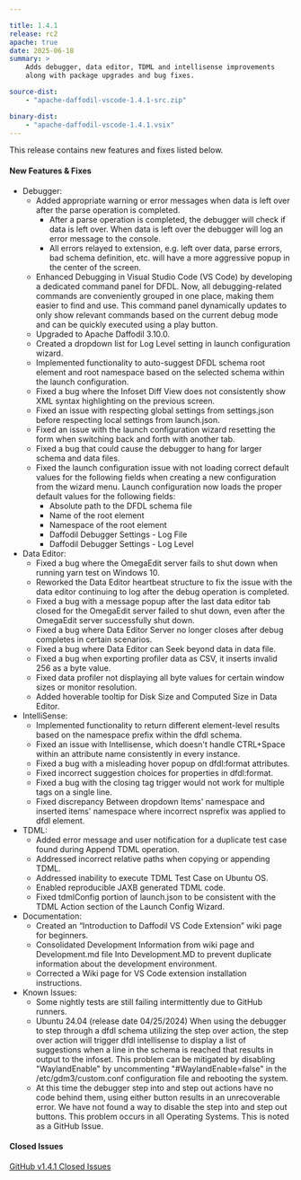 ```yaml
---

title: 1.4.1
release: rc2
apache: true
date: 2025-06-18
summary: >
    Adds debugger, data editor, TDML and intellisense improvements
    along with package upgrades and bug fixes.

source-dist:
    - "apache-daffodil-vscode-1.4.1-src.zip"

binary-dist:
    - "apache-daffodil-vscode-1.4.1.vsix"
---
```


This release contains new features and fixes listed below.

#### New Features & Fixes

* Debugger:
    * Added appropriate warning or error messages when data is left over after the parse operation is completed.
      * After a parse operation is completed, the debugger will check if data is left over. When data is left over the debugger will log an error message to the console.
      * All errors relayed to extension, e.g. left over data, parse errors, bad schema definition, etc. will have a more aggressive popup in the center of the screen.
    * Enhanced Debugging in Visual Studio Code (VS Code) by developing a dedicated command panel for DFDL. Now, all debugging-related commands are conveniently grouped in one place, making them easier to find and use. This command panel dynamically updates to only show relevant commands based on the current debug mode and can be quickly executed using a play button.
    * Upgraded to Apache Daffodil 3.10.0. 
    * Created a dropdown list for Log Level setting in launch configuration wizard.
    * Implemented functionality to auto-suggest DFDL schema root element and root namespace based on the selected schema within the launch configuration.
    * Fixed a bug where the Infoset Diff View does not consistently show XML syntax highlighting on the previous screen.
    * Fixed an issue with respecting global settings from settings.json before respecting local settings from launch.json.
    * Fixed an issue with the launch configuration wizard resetting the form when switching back and forth with another tab.
    * Fixed a bug that could cause the debugger to hang for larger schema and data files. 
    * Fixed the launch configuration issue with not loading correct default values for the following fields when creating a new configuration from the wizard menu. Launch configuration now loads the proper default values for the following fields:
      * Absolute path to the DFDL schema file
      * Name of the root element
      * Namespace of the root element 
      * Daffodil Debugger Settings - Log File 
      * Daffodil Debugger Settings - Log Level 
* Data Editor:
    * Fixed a bug where the OmegaEdit server fails to shut down when running yarn test on Windows 10.
    * Reworked the Data Editor heartbeat structure to fix the issue with the data editor continuing to log after the debug operation is completed.
    * Fixed a bug with a message popup after the last data editor tab closed for the OmegaEdit server failed to shut down, even after the OmegaEdit server successfully shut down.
    * Fixed a bug where Data Editor Server no longer closes after debug completes in certain scenarios.
    * Fixed a bug where Data Editor can Seek beyond data in data file.
    * Fixed a bug when exporting profiler data as CSV, it inserts invalid 256 as a byte value.
    * Fixed data profiler not displaying all byte values for certain window sizes or monitor resolution.
    * Added hoverable tooltip for Disk Size and Computed Size in Data Editor.
* IntelliSense:
    * Implemented functionality to return different element-level results based on the namespace prefix within the dfdl schema.
    * Fixed an issue with Intellisense, which doesn't handle CTRL+Space within an attribute name consistently in every instance.
    * Fixed a bug with a misleading hover popup on dfdl:format attributes.
    * Fixed incorrect suggestion choices for properties in dfdl:format.
    * Fixed a bug with the closing tag trigger would not work for multiple tags on a single line.
    * Fixed discrepancy Between dropdown Items' namespace and inserted items' namespace where incorrect nsprefix was applied to dfdl element.
* TDML:
    * Added error message and user notification for a duplicate test case found during Append TDML operation.
    * Addressed incorrect relative paths when copying or appending TDML.
    * Addressed inability to execute TDML Test Case on Ubuntu OS.
    * Enabled reproducible JAXB generated TDML code.
    * Fixed tdmlConfig portion of launch.json to be consistent with the TDML Action section of the Launch Config Wizard.
* Documentation:
    * Created an “Introduction to Daffodil VS Code Extension” wiki page for beginners.
    * Consolidated Development Information from wiki page and Development.md file Into Development.MD to prevent duplicate information about the development environment.
    * Corrected a Wiki page for VS Code extension installation instructions.
* Known Issues:
    * Some nightly tests are still failing intermittently due to GitHub runners.
    * Ubuntu 24.04 (release date 04/25/2024) When using the debugger to step through a dfdl schema utilizing the step over action, the step over action will trigger dfdl intellisense to display a list of suggestions when a line in the schema is reached that results in output to the infoset. This problem can be mitigated by disabling "WaylandEnable" by uncommenting "#WaylandEnable=false" in the /etc/gdm3/custom.conf configuration file and rebooting the system.
    * At this time the debugger step into and step out actions have no code behind them, using either button results in an unrecoverable error. We have not found a way to disable the step into and step out buttons. This problem occurs in all Operating Systems. This is noted as a GitHub Issue.

#### Closed Issues

[GitHub v1.4.1 Closed Issues](https://github.com/apache/daffodil-vscode/milestone/11?closed=1)
